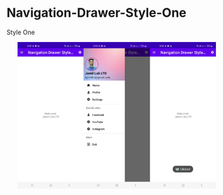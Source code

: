 # Navigation-Drawer-Style-One
Style One

<div style="display: flex; flex-wrap: wrap; justify-content: center;">
    <img src="/images/ss_one.jpg" alt="UI Design" style="width: 30%; height: auto;">
    <img src="/images/ss_two.jpg" alt="UI Design" style="width: 30%; height: auto;">
    <img src="/images/ss_three.jpg" alt="UI Design" style="width: 30%; height: auto;">
</div>
